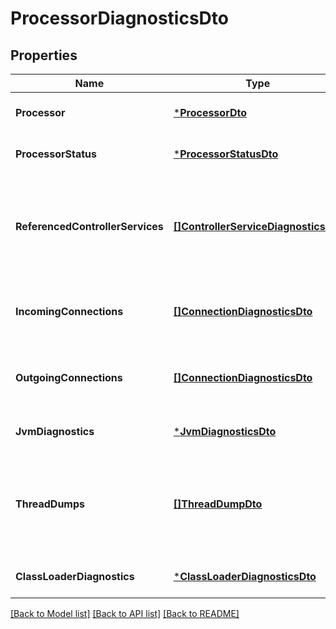 # ProcessorDiagnosticsDto

## Properties
Name | Type | Description | Notes
------------ | ------------- | ------------- | -------------
**Processor** | [***ProcessorDto**](ProcessorDTO.md) |  | [optional] [default to null]
**ProcessorStatus** | [***ProcessorStatusDto**](ProcessorStatusDTO.md) |  | [optional] [default to null]
**ReferencedControllerServices** | [**[]ControllerServiceDiagnosticsDto**](ControllerServiceDiagnosticsDTO.md) | Diagnostic Information about all Controller Services that the Processor is referencing | [optional] [default to null]
**IncomingConnections** | [**[]ConnectionDiagnosticsDto**](ConnectionDiagnosticsDTO.md) | Diagnostic Information about all incoming Connections | [optional] [default to null]
**OutgoingConnections** | [**[]ConnectionDiagnosticsDto**](ConnectionDiagnosticsDTO.md) | Diagnostic Information about all outgoing Connections | [optional] [default to null]
**JvmDiagnostics** | [***JvmDiagnosticsDto**](JVMDiagnosticsDTO.md) |  | [optional] [default to null]
**ThreadDumps** | [**[]ThreadDumpDto**](ThreadDumpDTO.md) | Thread Dumps that were taken of the threads that are active in the Processor | [optional] [default to null]
**ClassLoaderDiagnostics** | [***ClassLoaderDiagnosticsDto**](ClassLoaderDiagnosticsDTO.md) |  | [optional] [default to null]

[[Back to Model list]](../README.md#documentation-for-models) [[Back to API list]](../README.md#documentation-for-api-endpoints) [[Back to README]](../README.md)

